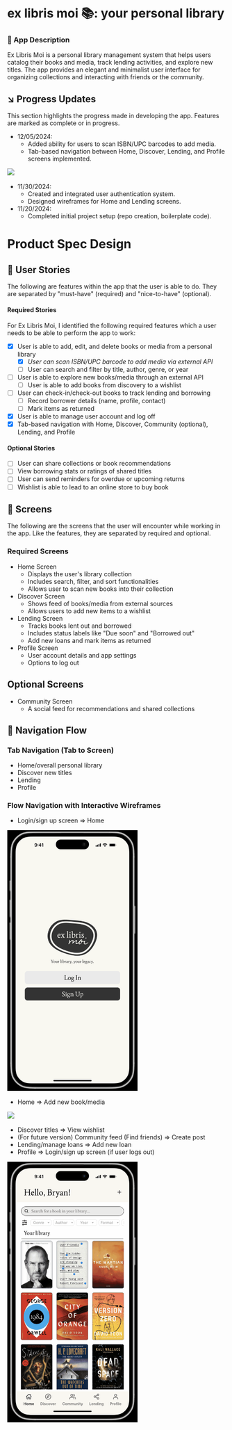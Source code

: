 # ex libris moi 📚: your personal library

### 📲 App Description

Ex Libris Moi is a personal library management system that helps users catalog their books and media, track lending activities, and explore new titles. The app provides an elegant and minimalist user interface for organizing collections and interacting with friends or the community.

## ↘️ Progress Updates

This section highlights the progress made in developing the app. Features are marked as complete or in progress.

- 12/05/2024:
	- Added ability for users to scan ISBN/UPC barcodes to add media.
	- Tab-based navigation between Home, Discover, Lending, and Profile screens implemented.

<img src="/design_gifs/dec5update.gif" width=300 height=auto />	

- 11/30/2024:
	- Created and integrated user authentication system.
	- Designed wireframes for Home and Lending screens.
- 11/20/2024:
	- Completed initial project setup (repo creation, boilerplate code).

# Product Spec Design

## 🧾 User Stories

The following are features within the app that the user is able to do. They are separated by "must-have" (required) and "nice-to-have" (optional).

#### Required Stories

For Ex Libris Moi, I identified the following required features which a user needs to be able to perform the app to work:

- [X] User is able to add, edit, and delete books or media from a personal library
    - [X] *User can scan ISBN/UPC barcode to add media via external API*
    - [ ] User can search and filter by title, author, genre, or year
- [ ] User is able to explore new books/media through an external API
    - [ ] User is able to add books from discovery to a wishlist
- [ ] User can check-in/check-out books to track lending and borrowing
    - [ ] Record borrower details (name, profile, contact)
    - [ ] Mark items as returned
- [X] User is able to manage user account and log off
- [X] Tab-based navigation with Home, Discover, Community (optional), Lending, and Profile

#### Optional Stories
- [ ] User can share collections or book recommendations
- [ ] View borrowing stats or ratings of shared titles
- [ ] User can send reminders for overdue or upcoming returns
- [ ] Wishlist is able to lead to an online store to buy book

## 🤳 Screens

The following are the screens that the user will encounter while working in the app. Like the features, they are separated by required and optional.

### Required Screens

- Home Screen
    - Displays the user's library collection
    - Includes search, filter, and sort functionalities
    - Allows user to scan new books into their collection
- Discover Screen
    - Shows feed of books/media from external sources
    - Allows users to add new items to a wishlist 
- Lending Screen
    - Tracks books lent out and borrowed
    - Includes status labels like "Due soon" and "Borrowed out"
    - Add new loans and mark items as returned
- Profile Screen
    - User account details and app settings
    - Options to log out
 
## Optional Screens

- Community Screen
    - A social feed for recommendations and shared collections
 
## 🔄️ Navigation Flow

### Tab Navigation (Tab to Screen)

- Home/overall personal library
- Discover new titles
- Lending
- Profile

### Flow Navigation with Interactive Wireframes

- Login/sign up screen => Home

<img src="/design_gifs/logintohome.gif" width=300 height=auto />

- Home => Add new book/media

<img src="/design_gifs/hometoaddbook.gif" width=300 height=auto />

- Discover titles => View wishlist
- (For future version) Community feed (Find friends) => Create post
- Lending/manage loans => Add new loan
- Profile => Login/sign up screen (if user logs out)

<img src="/design_gifs/otherfeatures.gif" width=300 height=auto />
